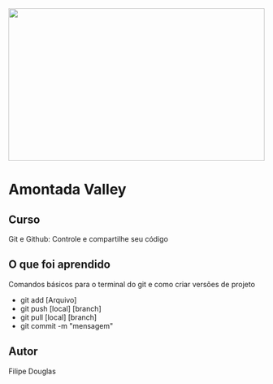 <img src="https://user-images.githubusercontent.com/57850833/162584532-6247be25-3fd2-4b33-af8e-41fa1ab98b40.png" width="100%" height="300px"/>

<h1>Amontada Valley</h1>

<h2>Curso</h2>
<p>Git e Github: Controle e compartilhe seu código</p>

<h2>O que foi aprendido</h2>
<p>Comandos básicos para o terminal do git e como criar versões de projeto</p>
	
<ul>
	<li>git add [Arquivo]</li>
	<li>git push [local] [branch]</li>
	<li>git pull [local] [branch]</li>
	<li>git commit -m "mensagem"</li>
</ul>

<h2>Autor</h2>
<p>Filipe Douglas</p>
